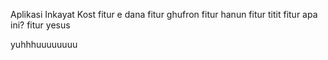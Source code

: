 Aplikasi Inkayat Kost
fitur e dana
fitur ghufron
fitur hanun
fitur titit
fitur apa ini?
fitur yesus





yuhhhuuuuuuuu